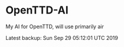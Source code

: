 # OpenTTD-AI
My AI for OpenTTD, will use primarily air

Latest backup: Sun Sep 29 05:12:01 UTC 2019
